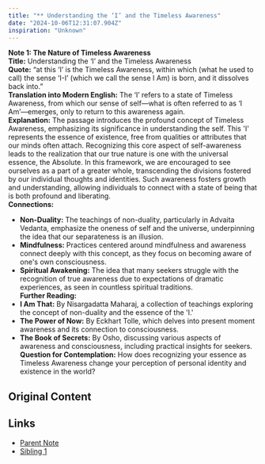 ```yaml
---
title: "** Understanding the ‘I’ and the Timeless Awareness"
date: "2024-10-06T12:31:07.904Z"
inspiration: "Unknown"
---
```



**Note 1: The Nature of Timeless Awareness**  
**Title:** Understanding the ‘I’ and the Timeless Awareness  
**Quote:** “at this ‘I’ is the Timeless Awareness, within which (what he used to call) the sense ‘I-I’ (which we call the sense I Am) is born, and it dissolves back into.”  
**Translation into Modern English:** The ‘I’ refers to a state of Timeless Awareness, from which our sense of self—what is often referred to as ‘I Am’—emerges, only to return to this awareness again.  
**Explanation:** The passage introduces the profound concept of Timeless Awareness, emphasizing its significance in understanding the self. This 'I' represents the essence of existence, free from qualities or attributes that our minds often attach. Recognizing this core aspect of self-awareness leads to the realization that our true nature is one with the universal essence, the Absolute. In this framework, we are encouraged to see ourselves as a part of a greater whole, transcending the divisions fostered by our individual thoughts and identities. Such awareness fosters growth and understanding, allowing individuals to connect with a state of being that is both profound and liberating.  
**Connections:**  
- **Non-Duality:** The teachings of non-duality, particularly in Advaita Vedanta, emphasize the oneness of self and the universe, underpinning the idea that our separateness is an illusion.  
- **Mindfulness:** Practices centered around mindfulness and awareness connect deeply with this concept, as they focus on becoming aware of one's own consciousness.  
- **Spiritual Awakening:** The idea that many seekers struggle with the recognition of true awareness due to expectations of dramatic experiences, as seen in countless spiritual traditions.  
**Further Reading:**  
- **I Am That:** By Nisargadatta Maharaj, a collection of teachings exploring the concept of non-duality and the essence of the 'I.'  
- **The Power of Now:** By Eckhart Tolle, which delves into present moment awareness and its connection to consciousness.  
- **The Book of Secrets:** By Osho, discussing various aspects of awareness and consciousness, including practical insights for seekers.  
**Question for Contemplation:** How does recognizing your essence as Timeless Awareness change your perception of personal identity and existence in the world?

## Original Content



## Links

- [Parent Note](/parent-note.md)
- [Sibling 1](/zettel1.md)

